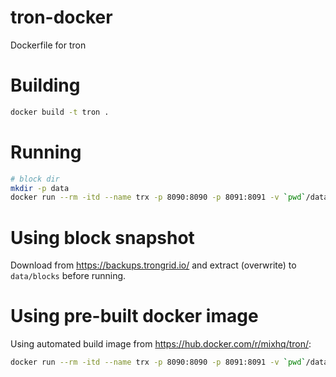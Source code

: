 # tron-docker
Dockerfile for tron


# Building

```bash
docker build -t tron .
```

# Running

```bash
# block dir
mkdir -p data
docker run --rm -itd --name trx -p 8090:8090 -p 8091:8091 -v `pwd`/data:/opt/coin/data tron
```


# Using block snapshot

Download from <https://backups.trongrid.io/> and extract (overwrite) to `data/blocks` before running.



# Using pre-built docker image

Using automated build image from <https://hub.docker.com/r/mixhq/tron/>:

```bash
docker run --rm -itd --name trx -p 8090:8090 -p 8091:8091 -v `pwd`/data:/opt/coin/data mixhq/tron
```
